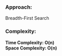 ### Approach:
Breadth-First Search
​
### Complexity:
**Time Complexity: O(n)**\
**Space Complexity: O(n)**